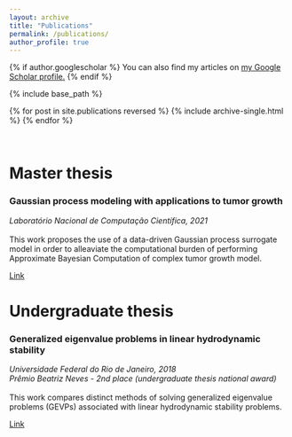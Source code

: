 ```yaml
---
layout: archive
title: "Publications"
permalink: /publications/
author_profile: true
---
```


{% if author.googlescholar %}
  You can also find my articles on <u><a href="{{author.googlescholar}}">my Google Scholar profile</a>.</u>
{% endif %}

{% include base_path %}

{% for post in site.publications reversed %}
  {% include archive-single.html %}
{% endfor %}

<br>

Master thesis
======

### Gaussian process modeling with applications to tumor growth 
*Laboratório Nacional de Computação Científica, 2021*
<br><br>
This work proposes the use of a data-driven Gaussian process surrogate model in order to alleaviate the computational burden of performing Approximate Bayesian Computation of complex tumor growth model.

[Link](https://tede.lncc.br//bitstream//tede//339//5//dissertacao_Jo%c3%a3o%20Vitor%20O%20Silva.pdf)

Undergraduate thesis
======

### Generalized eigenvalue problems in linear hydrodynamic stability 
*Universidade Federal do Rio de Janeiro, 2018*<br>
*Prêmio Beatriz Neves - 2nd place (undergraduate thesis national award)*
<br><br>
This work compares distinct methods of solving generalized eigenvalue problems (GEVPs) associated with linear hydrodynamic stability problems. 

[Link](https://pantheon.ufrj.br//bitstream//11422//5505//3//Generalized_eigenvalue.pdf)
